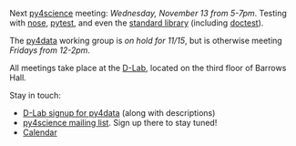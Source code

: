 Next [py4science](/py4science/index.html) meeting: *Wednesday, November 13 from
5-7pm*. Testing with [nose](http://nose.readthedocs.org/en/latest/),
[pytest](http://pytest.org/latest/), and even the 
[standard library](http://docs.python.org/2/library/unittest.html) (including
[doctest](http://docs.python.org/2/library/doctest.html)).

The [py4data](/py4science/py4data.html) working group is
*on hold for 11/15*, but is otherwise meeting *Fridays from 12-2pm*.

All meetings take place at the [D-Lab](http://dlab.berkeley.edu/location), located on the third floor of Barrows Hall.

Stay in touch:

 - [D-Lab signup for py4data](http://dlab.berkeley.edu/working-groups/python-data-analysis)
   (along with descriptions)
 - [py4science mailing list](https://calmail.berkeley.edu/manage/list/listinfo/py4science@lists.berkeley.edu). Sign up there to stay tuned!
 - [Calendar](https://www.google.com/calendar/embed?src=moeh9ilpdjicogfaav9jtplh28%40group.calendar.google.com&ctz=America/Los_Angeles)

